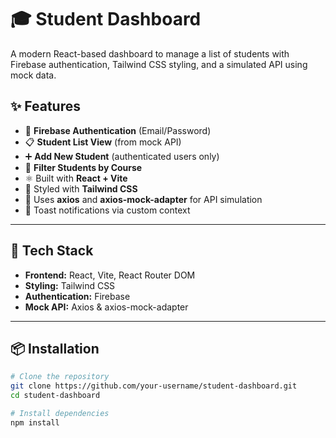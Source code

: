 # 🎓 Student Dashboard

A modern React-based dashboard to manage a list of students with Firebase authentication, Tailwind CSS styling, and a simulated API using mock data.

## ✨ Features

- 🔐 **Firebase Authentication** (Email/Password)
- 📋 **Student List View** (from mock API)
- ➕ **Add New Student** (authenticated users only)
- 🔎 **Filter Students by Course**
- ⚛️ Built with **React + Vite**
- 🎨 Styled with **Tailwind CSS**
- 🔧 Uses **axios** and **axios-mock-adapter** for API simulation
- 🔔 Toast notifications via custom context

---

## 🚀 Tech Stack

- **Frontend:** React, Vite, React Router DOM
- **Styling:** Tailwind CSS
- **Authentication:** Firebase
- **Mock API:** Axios & axios-mock-adapter

---

## 📦 Installation

```bash
# Clone the repository
git clone https://github.com/your-username/student-dashboard.git
cd student-dashboard

# Install dependencies
npm install
```
